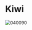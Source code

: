 # Kiwi
![040090](https://user-images.githubusercontent.com/50277379/140739233-7712ceab-3af3-440c-b4e5-f10d60036a46.jpg)

